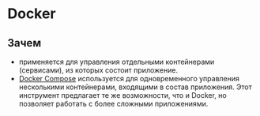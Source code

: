 # Docker

## Зачем

- применяется для управления отдельными контейнерами (сервисами), из которых состоит приложение.
- [Docker Compose](https://habr.com/ru/company/ruvds/blog/450312/) используется для одновременного управления несколькими контейнерами, входящими в состав приложения. Этот инструмент предлагает те же возможности, что и Docker, но позволяет работать с более сложными приложениями.
